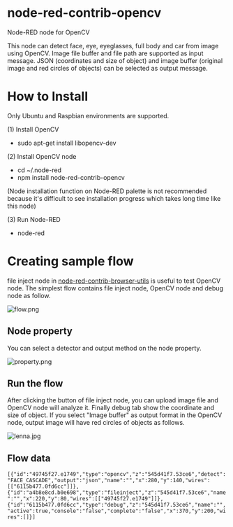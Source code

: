 # node-red-contrib-opencv
Node-RED node for OpenCV

This node can detect face, eye, eyeglasses, full body and car from image using OpenCV.
Image file buffer and file path are supported as input message. JSON (coordinates and size of object) and image buffer (original image and red circles of objects) can be selected as output message.

# How to Install
Only Ubuntu and Raspbian environments are supported.

(1) Install OpenCV
- sudo apt-get install libopencv-dev

(2) Install OpenCV node
- cd ~/.node-red
- npm install node-red-contrib-opencv

(Node installation function on Node-RED palette is not recommended because it's difficult to see installation progress which takes long time like this node)

(3) Run Node-RED
- node-red

# Creating sample flow
file inject node in [node-red-contrib-browser-utils](https://flows.nodered.org/node/node-red-contrib-browser-utils) is useful to test OpenCV node. The simplest flow contains file inject node, OpenCV node and debug node as follow. 

![flow.png](https://raw.githubusercontent.com/zuhito/node-red-contrib-opencv/master/flow.png)

## Node property
You can select a detector and output method on the node property. 

![property.png](https://raw.githubusercontent.com/zuhito/node-red-contrib-opencv/master/property.png)

## Run the flow
After clicking the button of file inject node, you can upload image file and OpenCV node will analyze it. Finally debug tab show the coordinate and size of object. If you select "Image buffer" as output format in the OpenCV node, output image will have red circles of objects as follows.

![lenna.jpg](https://raw.githubusercontent.com/zuhito/node-red-contrib-opencv/master/lenna.jpg)

## Flow data
``
[{"id":"49745f27.e1749","type":"opencv","z":"545d41f7.53ce6","detect":"FACE_CASCADE","output":"json","name":"","x":280,"y":140,"wires":[["6115b477.0fd6cc"]]},{"id":"a4b8e8cd.b0e698","type":"fileinject","z":"545d41f7.53ce6","name":"","x":220,"y":80,"wires":[["49745f27.e1749"]]},{"id":"6115b477.0fd6cc","type":"debug","z":"545d41f7.53ce6","name":"","active":true,"console":"false","complete":"false","x":370,"y":200,"wires":[]}]
``
